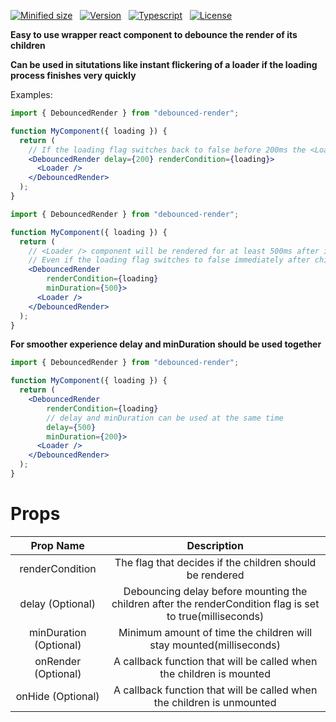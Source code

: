 [![Minified size][npm-size]][npm-url]&nbsp;&nbsp;
[![Version][npm-version]][npm-url]&nbsp;&nbsp;
[![Typescript][npm-typescript]][npm-url]&nbsp;&nbsp;
[![License][github-license]][github-license-url]&nbsp;&nbsp;

**Easy to use wrapper react component to debounce the render of its children**

**Can be used in situtations like instant flickering of a loader if the loading process finishes very quickly**

Examples:

```jsx
import { DebouncedRender } from "debounced-render";

function MyComponent({ loading }) {
  return (
    // If the loading flag switches back to false before 200ms the <Loader /> component won't be rendered at all
    <DebouncedRender delay={200} renderCondition={loading}>
      <Loader />
    </DebouncedRender>
  );
}
```

```jsx
import { DebouncedRender } from "debounced-render";

function MyComponent({ loading }) {
  return (
    // <Loader /> component will be rendered for at least 500ms after it is mounted.
    // Even if the loading flag switches to false immediately after child component is mounted
    <DebouncedRender 
        renderCondition={loading} 
        minDuration={500}>
      <Loader />
    </DebouncedRender>
  );
}
```

**For smoother experience delay and minDuration should be used together**

```jsx
import { DebouncedRender } from "debounced-render";

function MyComponent({ loading }) {
  return (
    <DebouncedRender 
        renderCondition={loading} 
        // delay and minDuration can be used at the same time
        delay={500}
        minDuration={200}>
      <Loader />
    </DebouncedRender>
  );
}
```

# Props


|       Prop Name        |                                                Description                                                |
|:----------------------:|:---------------------------------------------------------------------------------------------------------:|
|    renderCondition     |                         The flag that decides if the children should be rendered                          |
|    delay (Optional)    | Debouncing delay before mounting the children after the renderCondition flag is set to true(milliseconds) |
| minDuration (Optional) |                    Minimum amount of time the children will stay mounted(milliseconds)                    |
|  onRender (Optional)   |                   A callback function that will be called when the children is mounted                    |
|   onHide (Optional)    |                  A callback function that will be called when the children is unmounted                   |


[npm-url]: https://www.npmjs.com/package/debounced-render
[npm-version]: https://img.shields.io/npm/v/debounced-render
[github-license]: https://img.shields.io/npm/l/debounced-render
[github-license-url]: https://github.com/doganhekimoglu/debounced-render/blob/master/LICENSE
[npm-typescript]: https://img.shields.io/npm/types/debounced-render
[npm-size]: https://img.shields.io/bundlephobia/min/debounced-render
